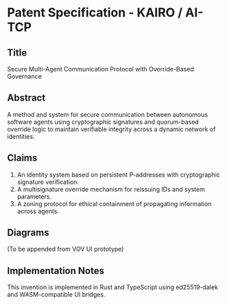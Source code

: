 # Patent Specification - KAIRO / AI-TCP

## Title
Secure Multi-Agent Communication Protocol with Override-Based Governance

## Abstract
A method and system for secure communication between autonomous software agents using cryptographic signatures and quorum-based override logic to maintain verifiable integrity across a dynamic network of identities.

## Claims
1. An identity system based on persistent P-addresses with cryptographic signature verification.
2. A multisignature override mechanism for reissuing IDs and system parameters.
3. A zoning protocol for ethical containment of propagating information across agents.

## Diagrams
(To be appended from VOV UI prototype)

## Implementation Notes
This invention is implemented in Rust and TypeScript using ed25519-dalek and WASM-compatible UI bridges.
